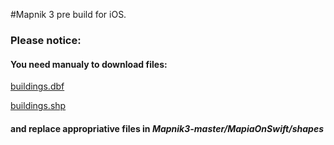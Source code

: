 #Mapnik 3 pre build for iOS.

### Please notice:

#### You need manualy to download files:

  [buildings.dbf](https://media.githubusercontent.com/media/minikin/Mapnik3/master/MapiaOnSwift/shapes/buildings.dbf?token=AEQBHyRI5e4m2fvSb_WG5xxctxLijOQcks5XMwXzwA%3D%3D)
  
  [buildings.shp](https://media.githubusercontent.com/media/minikin/Mapnik3/master/MapiaOnSwift/shapes/buildings.shp?token=AEQBH_sQZ0zev6dw8M3l-748dGffJ95Aks5XMwVuwA%3D%3D)

#### and replace appropriative files in _Mapnik3-master/MapiaOnSwift/shapes_